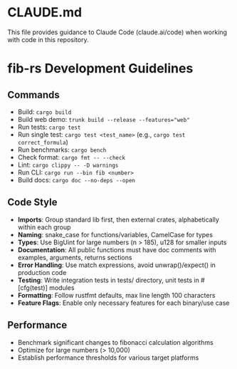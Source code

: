 # CLAUDE.md

This file provides guidance to Claude Code (claude.ai/code) when working with code in this repository.

# fib-rs Development Guidelines

## Commands

- Build: `cargo build`
- Build web demo: `trunk build --release --features="web"`
- Run tests: `cargo test`
- Run single test: `cargo test <test_name>` (e.g., `cargo test correct_formula`)
- Run benchmarks: `cargo bench`
- Check format: `cargo fmt -- --check`
- Lint: `cargo clippy -- -D warnings`
- Run CLI: `cargo run --bin fib <number>`
- Build docs: `cargo doc --no-deps --open`

## Code Style

- **Imports**: Group standard lib first, then external crates, alphabetically within each group
- **Naming**: snake_case for functions/variables, CamelCase for types
- **Types**: Use BigUint for large numbers (n > 185), u128 for smaller inputs
- **Documentation**: All public functions must have doc comments with examples, arguments, returns sections
- **Error Handling**: Use match expressions, avoid unwrap()/expect() in production code
- **Testing**: Write integration tests in tests/ directory, unit tests in #[cfg(test)] modules
- **Formatting**: Follow rustfmt defaults, max line length 100 characters
- **Feature Flags**: Enable only necessary features for each binary/use case

## Performance

- Benchmark significant changes to fibonacci calculation algorithms
- Optimize for large numbers (> 10,000)
- Establish performance thresholds for various target platforms